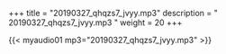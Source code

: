 +++
title = "20190327_qhqzs7_jvyy.mp3"
description = " 20190327_qhqzs7_jvyy.mp3 "
weight = 20
+++

{{< myaudio01 mp3="20190327_qhqzs7_jvyy.mp3" >}}

